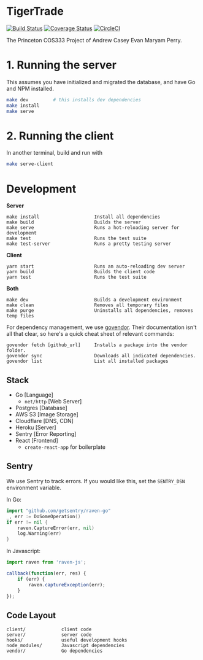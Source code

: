 # TigerTrade

[![Build Status](https://travis-ci.com/casey-chow/tigertrade.svg?token=n7qYoTpmELGRfaEv2AM7&branch=master)](https://travis-ci.com/casey-chow/tigertrade) [![Coverage Status](https://coveralls.io/repos/github/casey-chow/tigertrade/badge.svg?branch=master&t=RjwqZy)](https://coveralls.io/github/casey-chow/tigertrade?branch=master) [![CircleCI](https://circleci.com/gh/casey-chow/tigertrade.svg?style=svg&circle-token=867a4bc4ca198e357b5dd0409c6becdf880a0596)](https://circleci.com/gh/casey-chow/tigertrade)

The Princeton COS333 Project of Andrew Casey Evan Maryam Perry.

# 1. Running the server

This assumes you have initialized and migrated the database, and have Go and NPM installed.

```sh
make dev         # this installs dev dependencies
make install
make serve
```

# 2. Running the client

In another terminal, build and run with

```sh
make serve-client
```

# Development

**Server**

```
make install                    Install all dependencies
make build                      Builds the server
make serve                      Runs a hot-reloading server for development
make test                       Runs the test suite
make test-server                Runs a pretty testing server
```

**Client**
```
yarn start                      Runs an auto-reloading dev server
yarn build                      Builds the client code
yarn test                       Runs the test suite
```

**Both**
```
make dev                        Builds a development environment
make clean                      Removes all temporary files
make purge                      Uninstalls all dependencies, removes temp files
```

For dependency management, we use
[govendor](https://github.com/kardianos/govendor). Their documentation isn't
all that clear, so here's  a quick cheat sheet of relevant commands:

```
govendor fetch [github_url]     Installs a package into the vendor folder.
govendor sync                   Downloads all indicated dependencies.
govendor list                   List all installed packages
```

## Stack

- Go [Language]
    - `net/http` [Web Server]
- Postgres [Database]
- AWS S3 [Image Storage]
- Cloudflare [DNS, CDN]
- Heroku [Server]
- Sentry [Error Reporting]
- React [Frontend]
    - `create-react-app` for boilerplate

## Sentry

We use Sentry to track errors. If you would like this, set the `SENTRY_DSN`
environment variable.

In Go:

```go
import "github.com/getsentry/raven-go"
_, err := DoSomeOperation()
if err != nil {
    raven.CaptureError(err, nil)
    log.Warning(err)
}
```

In Javascript:

```js
import raven from 'raven-js';

callback(function(err, res) {
    if (err) {
        raven.captureException(err);
    }
});
```


## Code Layout

```
client/             client code
server/             server code
hooks/              useful development hooks
node_modules/       Javascript dependencies
vendor/             Go dependencies
```

